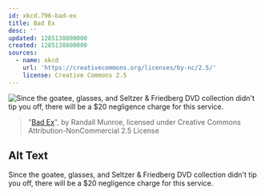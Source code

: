 ```yaml
---
id: xkcd.796-bad-ex
title: Bad Ex
desc: ''
updated: 1285138800000
created: 1285138800000
sources:
  - name: xkcd
    url: 'https://creativecommons.org/licenses/by-nc/2.5/'
    license: Creative Commons 2.5
---
```

![Since the goatee, glasses, and Seltzer & Friedberg DVD collection didn't tip you off, there will be a $20 negligence charge for this service.](https://imgs.xkcd.com/comics/bad_ex.png)
> "[Bad Ex](https://xkcd.com/796/)", by Randall Munroe, licensed under Creative Commons Attribution-NonCommercial 2.5 License

## Alt Text
Since the goatee, glasses, and Seltzer & Friedberg DVD collection didn't tip you off, there will be a $20 negligence charge for this service.

